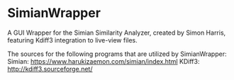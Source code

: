 # SimianWrapper
A GUI Wrapper for the Simian Similarity Analyzer, created by Simon Harris, featuring Kdiff3 integration to live-view files.

The sources for the following programs that are utilized by SimianWrapper:
Simian: https://www.harukizaemon.com/simian/index.html
KDiff3: http://kdiff3.sourceforge.net/
